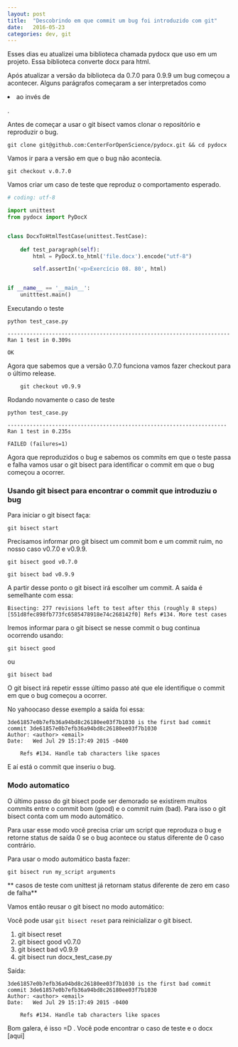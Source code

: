 ```yaml
---
layout: post
title:  "Descobrindo em que commit um bug foi introduzido com git"
date:   2016-05-23
categories: dev, git
---
```


Esses dias eu atualizei uma biblioteca chamada pydocx que uso em um projeto. Essa biblioteca converte docx para html.

Após atualizar a versão da biblioteca da 0.7.0 para 0.9.9 um bug começou a acontecer. Alguns parágrafos começaram a ser
interpretados como <li> ao invés de <p>.

Antes de começar a usar o git bisect vamos clonar o repositório e reproduzir o bug.

	git clone git@github.com:CenterForOpenScience/pydocx.git && cd pydocx

Vamos ir para a versão em que o bug não acontecia.

	git checkout v.0.7.0

Vamos criar um caso de teste que reproduz o comportamento esperado.

```python
# coding: utf-8

import unittest
from pydocx import PyDocX


class DocxToHtmlTestCase(unittest.TestCase):
	
	def test_paragraph(self):
		html = PyDocX.to_html('file.docx').encode("utf-8")

		self.assertIn('<p>Exercício 08. 80', html)


if __name__ == '__main__':
	unitttest.main()

```
Executando o teste

	python test_case.py

```
----------------------------------------------------------------------
Ran 1 test in 0.309s

OK
```

Agora que sabemos que a versão 0.7.0 funciona vamos fazer checkout para o último release.

		git checkout v0.9.9

Rodando novamente o caso de teste

	python test_case.py


```
---------------------------------------------------------------------
Ran 1 test in 0.235s

FAILED (failures=1)
```

Agora que reproduzidos o bug e sabemos os commits em que o teste passa e falha vamos usar o git bisect para identificar o commit em que o bug começou a ocorrer.

### Usando git bisect para encontrar o commit que introduziu o bug


Para iniciar o git bisect faça:

	git bisect start

Precisamos informar pro git bisect um commit bom e um commit ruim, no nosso caso v0.7.0 e v0.9.9.

	git bisect good v0.7.0

	git bisect bad v0.9.9

A partir desse ponto o git bisect irá escolher um commit. A saída é semelhante com essa:

```
Bisecting: 277 revisions left to test after this (roughly 8 steps)
[551d8fec898fb773fc6585478918e74c268142f0] Refs #134. More test cases
```

Iremos informar para o git bisect se nesse commit o bug continua ocorrendo usando:

    git bisect good

ou

    git bisect bad

O git bisect irá repetir essse último passo até que ele identifique o commit em que o bug começou a ocorrer.

No 
yahoocaso desse exemplo a saída foi essa:

```
3de61857e0b7efb36a94bd8c26180ee03f7b1030 is the first bad commit
commit 3de61857e0b7efb36a94bd8c26180ee03f7b1030
Author: <author> <email>
Date:   Wed Jul 29 15:17:49 2015 -0400

    Refs #134. Handle tab characters like spaces
```

E aí está o commit que inseriu o bug.

### Modo automatico

O último passo do git bisect pode ser demorado se existirem muitos commits entre o commit bom (good) e o commit ruim (bad).
Para isso o git bisect conta com um modo automático. 

Para usar esse modo você precisa criar um script que reproduza o bug e 
retorne status de saída 0 se o bug acontece ou status diferente de 0 caso contrário.

Para usar o modo automático basta fazer:

	git bisect run my_script arguments	


** casos de teste com unittest já retornam status diferente de zero em caso de falha**


Vamos então reusar o git bisect no modo automático:

Você pode usar `git bisect reset` para reinicializar o git bisect.

1. git bisect reset
2. git bisect good v0.7.0
3. git bisect bad v0.9.9
4. git bisect run docx_test_case.py

Saída:

```
3de61857e0b7efb36a94bd8c26180ee03f7b1030 is the first bad commit
commit 3de61857e0b7efb36a94bd8c26180ee03f7b1030
Author: <author> <email>
Date:   Wed Jul 29 15:17:49 2015 -0400

    Refs #134. Handle tab characters like spaces
```

Bom galera, é isso =D . Você pode encontrar o caso de teste e o docx [aqui]